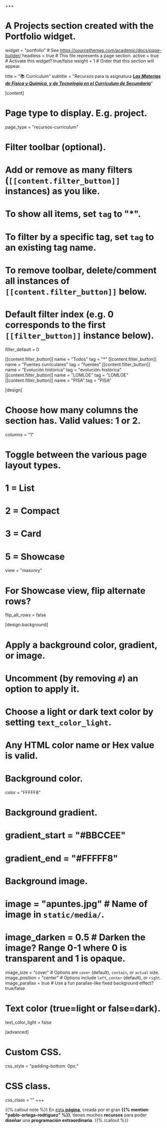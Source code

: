 +++
# A Projects section created with the Portfolio widget.
widget = "portfolio"  # See https://sourcethemes.com/academic/docs/page-builder/
headless = true  # This file represents a page section.
active = true  # Activate this widget? true/false
weight = 1  # Order that this section will appear.

title = "📚 Currículum"
subtitle = "Recursos para la asignatura [***Las Materias de Física y Química, y de Tecnología en el Currículum de Secundaria***](https://web.unican.es/centros/educacion/estudios/detalle-asignatura?c=968&pi=75)"

[content]
  # Page type to display. E.g. project.
  page_type = "recursos-curriculum"

  # Filter toolbar (optional).
  # Add or remove as many filters (`[[content.filter_button]]` instances) as you like.
  # To show all items, set `tag` to "*".
  # To filter by a specific tag, set `tag` to an existing tag name.
  # To remove toolbar, delete/comment all instances of `[[content.filter_button]]` below.

  # Default filter index (e.g. 0 corresponds to the first `[[filter_button]]` instance below).
  filter_default = 0

  [[content.filter_button]]
    name = "Todos"
    tag = "*"
  [[content.filter_button]]
    name = "Fuentes curriculares"
    tag = "fuentes"
  [[content.filter_button]]
    name = "Evolución histórica"
    tag = "evolución-histórica"
  [[content.filter_button]]
    name = "LOMLOE"
    tag = "LOMLOE"
  [[content.filter_button]]
    name = "PISA"
    tag = "PISA"

[design]
  # Choose how many columns the section has. Valid values: 1 or 2.
  columns = "1"

  # Toggle between the various page layout types.
  #   1 = List
  #   2 = Compact
  #   3 = Card
  #   5 = Showcase
  view = "masonry"

  # For Showcase view, flip alternate rows?
  flip_alt_rows = false

[design.background]
  # Apply a background color, gradient, or image.
  #   Uncomment (by removing `#`) an option to apply it.
  #   Choose a light or dark text color by setting `text_color_light`.
  #   Any HTML color name or Hex value is valid.

  # Background color.
  color = "FFFFF8"

  # Background gradient.
  # gradient_start = "#BBCCEE"
  # gradient_end = "#FFFFF8"

  # Background image.
  # image = "apuntes.jpg"  # Name of image in `static/media/`.
  # image_darken = 0.5  # Darken the image? Range 0-1 where 0 is transparent and 1 is opaque.
  image_size = "cover"  #  Options are `cover` (default), `contain`, or `actual` size.
  image_position = "center"  # Options include `left`, `center` (default), or `right`.
  image_parallax = true  # Use a fun parallax-like fixed background effect? true/false

  # Text color (true=light or false=dark).
  text_color_light = false

[advanced]
 # Custom CSS.
 css_style = "padding-bottom: 0px;"

 # CSS class.
 css_class = ""
+++

{{% callout note %}}
En [esta **página**](https://www.tuprogramacionaldia.com), creada por el gran **{{% mention "pablo-ortega-rodriguez" %}}**, tienes muchos **recursos** para poder **diseñar** una **programación extraordinaria**.
{{% /callout %}}